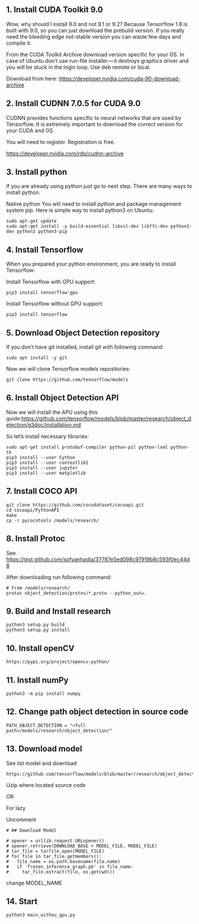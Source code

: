 ##   1. Install CUDA Toolkit 9.0

Wow, why should I install 9.0 and not 9.1 or 9.2? Because Tensorflow 1.8 is built with 9.0, so you can just download the prebuild version. If you really need the bleeding edge not-stable version  you can waste few days and compile it.

From the CUDA Toolkit Archive download version specific for your OS. In case of Ubuntu don’t use run-file installer — it destroys graphics driver and you will be stuck in the login loop. Use deb remote or local.

Download from here: https://developer.nvidia.com/cuda-90-download-archive

##  2. Install CUDNN 7.0.5 for CUDA 9.0

CUDNN provides functions specific to neural networks that are used by Tensorflow. It is extremely important to download the correct version for your CUDA and OS.

You will need to register. Registration is free.

https://developer.nvidia.com/rdp/cudnn-archive

##  3. Install python

If you are already using python just go to next step. There are many ways to install python. 

Native python
You will need to install python and package management system pip. Here is simple way to install python3 on Ubuntu.
```
sudo apt-get update
sudo apt-get install -y build-essential libssl-dev libffi-dev python3-dev python3 python3-pip
```
##  4. Install Tensorflow

When you prepared your python environment, you are ready to install Tensorflow:


Install Tensorflow with GPU support:
```
pip3 install tensorflow-gpu
```
Install Tensorflow without GPU support:
```
pip3 install tensorflow
```
##  5. Download Object Detection repository

If you don’t have git installed, install git with following command:

```
sudo apt install -y git
```

Now we will clone Tensorflow models repositories:

```
git clone https://github.com/tensorflow/models
```

##  6. Install Object Detection API

Now we will install the APU using this guide:https://github.com/tensorflow/models/blob/master/research/object_detection/g3doc/installation.md

So let’s install necessary libraries:
```
sudo apt-get install protobuf-compiler python-pil python-lxml python-tk
pip3 install --user Cython
pip3 install --user contextlib2
pip3 install --user jupyter
pip3 install --user matplotlib
```

##  7. Install COCO API

```
git clone https://github.com/cocodataset/cocoapi.git
cd cocoapi/PythonAPI
make
cp -r pycocotools /models/research/
```

##  8. Install Protoc
See https://gist.github.com/sofyanhadia/37787e5ed098c97919b8c593f0ec44d8

After downloading run following command:
```
# From /models/research/
protoc object_detection/protos/*.proto --python_out=.
```

##  9. Build and Install research

```
python3 setup.py build
python3 setup.py install
```


##  10. Install openCV

```
https://pypi.org/project/opencv-python/
```

##  11. Install numPy

```
python3 -m pip install numpy

```

##  12. Change path object detection in source code
```
PATH_OBJECT_DETECTION = "<full path>/models/research/object_detection/"
```

##  13. Download model

See list model and download
```
https://github.com/tensorflow/models/blob/master/research/object_detection/g3doc/detection_model_zoo.md
```


Uzip where located source code

OR

For lazy

Uncomment
```
# ## Download Model

# opener = urllib.request.URLopener()
# opener.retrieve(DOWNLOAD_BASE + MODEL_FILE, MODEL_FILE)
# tar_file = tarfile.open(MODEL_FILE)
# for file in tar_file.getmembers():
#   file_name = os.path.basename(file.name)
#   if 'frozen_inference_graph.pb' in file_name:
#     tar_file.extract(file, os.getcwd())

```


change MODEL_NAME

##  14. Start

```
python3 main_withou_gpu.py
```

